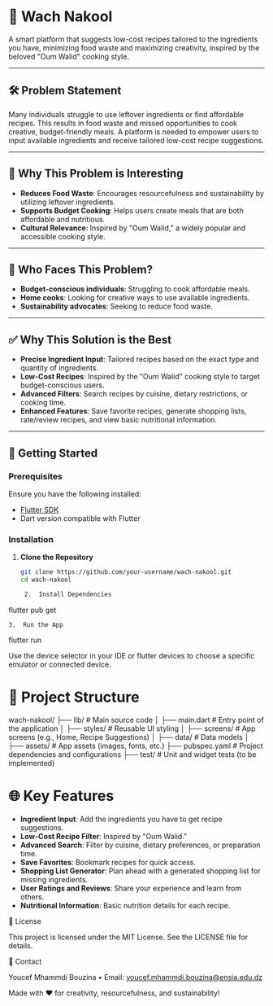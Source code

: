 # 🥘 **Wach Nakool**  

A smart platform that suggests low-cost recipes tailored to the ingredients you have, minimizing food waste and maximizing creativity, inspired by the beloved "Oum Walid" cooking style.  

---

## 🛠️ **Problem Statement**  
Many individuals struggle to use leftover ingredients or find affordable recipes. This results in food waste and missed opportunities to cook creative, budget-friendly meals. A platform is needed to empower users to input available ingredients and receive tailored low-cost recipe suggestions.  

---

## 🌟 **Why This Problem is Interesting**  
- **Reduces Food Waste**: Encourages resourcefulness and sustainability by utilizing leftover ingredients.  
- **Supports Budget Cooking**: Helps users create meals that are both affordable and nutritious.  
- **Cultural Relevance**: Inspired by "Oum Walid," a widely popular and accessible cooking style.  

---

## 👥 **Who Faces This Problem?**  
- **Budget-conscious individuals**: Struggling to cook affordable meals.  
- **Home cooks**: Looking for creative ways to use available ingredients.  
- **Sustainability advocates**: Seeking to reduce food waste.  

---

## ✅ **Why This Solution is the Best**  
- **Precise Ingredient Input**: Tailored recipes based on the exact type and quantity of ingredients.  
- **Low-Cost Recipes**: Inspired by the "Oum Walid" cooking style to target budget-conscious users.  
- **Advanced Filters**: Search recipes by cuisine, dietary restrictions, or cooking time.  
- **Enhanced Features**: Save favorite recipes, generate shopping lists, rate/review recipes, and view basic nutritional information.  

---

## 🚀 **Getting Started**  

### Prerequisites  
Ensure you have the following installed:  
- [Flutter SDK](https://docs.flutter.dev/get-started/install)  
- Dart version compatible with Flutter  

### Installation  

1. **Clone the Repository**  
   ```bash
   git clone https://github.com/your-username/wach-nakool.git
   cd wach-nakool

	2.	Install Dependencies

flutter pub get


	3.	Run the App

flutter run

Use the device selector in your IDE or flutter devices to choose a specific emulator or connected device.

# 📂 Project Structure

wach-nakool/
├── lib/                     # Main source code
│   ├── main.dart            # Entry point of the application
│   ├── styles/              # Reusable UI styling
│   ├── screens/             # App screens (e.g., Home, Recipe Suggestions)
│   ├── data/                # Data models
│
├── assets/                  # App assets (images, fonts, etc.)
├── pubspec.yaml             # Project dependencies and configurations
├── test/                    # Unit and widget tests (to be implemented)


# 🌐 Key Features

- **Ingredient Input**: Add the ingredients you have to get recipe suggestions.
- **Low-Cost Recipe Filter**: Inspired by "Oum Walid."
- **Advanced Search**: Filter by cuisine, dietary preferences, or preparation time.
- **Save Favorites**: Bookmark recipes for quick access.
- **Shopping List Generator**: Plan ahead with a generated shopping list for missing ingredients.
- **User Ratings and Reviews**: Share your experience and learn from others.
- **Nutritional Information**: Basic nutrition details for each recipe.

📜 License

This project is licensed under the MIT License. See the LICENSE file for details.

📧 Contact

Youcef Mhammdi Bouzina
	•	Email: youcef.mhammdi.bouzina@ensia.edu.dz

Made with ❤️ for creativity, resourcefulness, and sustainability!







